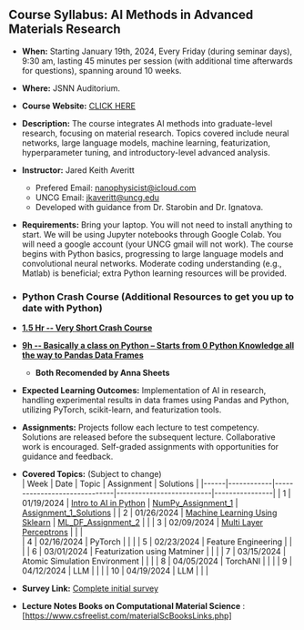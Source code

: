 ## Course Syllabus: AI Methods in Advanced Materials Research

- **When:** Starting January 19th, 2024, Every Friday (during seminar days), 9:30 am, lasting 45 minutes per session (with additional time afterwards for questions), spanning around 10 weeks.

- **Where:** JSNN Auditorium.

- **Course Website:** [CLICK HERE](https://github.com/JaredKeithAveritt/AI_methods_in_advanced_materials_research/)

- **Description:** The course integrates AI methods into graduate-level research, focusing on material research. Topics covered include neural networks, large language models, machine learning, featurization, hyperparameter tuning, and introductory-level advanced analysis.

- **Instructor:** Jared Keith Averitt
  - Prefered Email: nanophysicist@icloud.com
  - UNCG Email: jkaveritt@uncg.edu 
  - Developed with guidance from Dr. Starobin and Dr. Ignatova.

- **Requirements:** Bring your laptop. You will not need to install anything to start. We will be using Jupyter notebooks through Google Colab. You will need a google account (your UNCG gmail will not work). The course begins with Python basics, progressing to large language models and convolutional neural networks. Moderate coding understanding (e.g., Matlab) is beneficial; extra Python learning resources will be provided.

- ### Python Crash Course (Additional Resources to get you up to date with Python)
- **[1.5 Hr -- Very Short Crash Course](https://youtu.be/JJmcL1N2KQs?si=V4ooqkGjR3quSa3o)**
- **[9h -- Basically a class on Python – Starts from 0 Python Knowledge all the way to Pandas Data Frames](https://www.youtube.com/watch?v=GPVsHOlRBBI)**
  - **Both Recomended by Anna Sheets**

- **Expected Learning Outcomes:** Implementation of AI in research, handling experimental results in data frames using Pandas and Python, utilizing PyTorch, scikit-learn, and featurization tools.

- **Assignments:** Projects follow each lecture to test competency. Solutions are released before the subsequent lecture. Collaborative work is encouraged. Self-graded assignments with opportunities for guidance and feedback.

- **Covered Topics:** (Subject to change)  
  | Week | Date       | Topic                        | Assignment               | Solutions      |
  |------|------------|------------------------------|--------------------------|----------------|
  | 1    | 01/19/2024 | [Intro to AI in Python](https://github.com/JaredKeithAveritt/AI_methods_in_advanced_materials_research/tree/main/week_1)        |      [NumPy_Assignment_1](https://github.com/JaredKeithAveritt/AI_methods_in_advanced_materials_research/tree/main/week_1/Exploring_NumPy_Assignment_1.md)            |    [Assignment_1_Solutions](https://github.com/JaredKeithAveritt/AI_methods_in_advanced_materials_research/blob/main/week_1/Exploring_NumPy_Assignment_1_SOLUTIONS.md)    |
  | 2    | 01/26/2024 | [Machine Learning Using Sklearn](https://github.com/JaredKeithAveritt/AI_methods_in_advanced_materials_research/tree/main/Week_2)      | [ML_DF_Assignment_2](https://github.com/JaredKeithAveritt/AI_methods_in_advanced_materials_research/blob/main/Week_2/Data_Frames_and_ML_HW_2.ipynb)                         |                |
  | 3    | 02/09/2024 | [Multi Layer Perceptrons](https://github.com/JaredKeithAveritt/AI_methods_in_advanced_materials_research/tree/main/Week_3)                   |                          |                           |  
  | 4    | 02/16/2024 | PyTorch        |                          |                          |
  | 5    | 02/23/2024 | Feature Engineering          |                          |                          |
  | 6    | 03/01/2024 | Featurization using Matminer  |                          |                        |
  | 7    | 03/15/2024 | Atomic Simulation Environment |                          |                        |
  | 8    | 04/05/2024 | TorchANI                     |                          |                        |
  | 9    | 04/12/2024 | LLM                          |                          |                        |
  | 10   | 04/19/2024 | LLM                          |                          |                         |

- **Survey Link:** [Complete initial survey](https://forms.gle/XqTftcTnfcGHet6U6)

- **Lecture Notes Books on Computational Material Science** : [https://www.csfreelist.com/materialScBooksLinks.php] 
